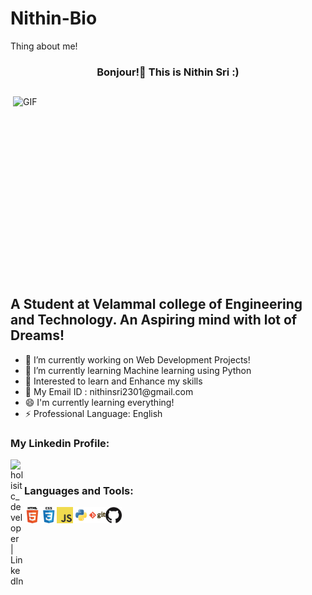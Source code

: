# Nithin-Bio
Thing about me!


### <center> Bonjour!👋 This is Nithin Sri :) </center>
<img align="right" alt="GIF" src="https://github.com/arsentieva/arsentieva/blob/main/code.gif?raw=true" width="500" height="320" />
<b><h2> A Student at Velammal college of Engineering and Technology. An Aspiring mind with lot of Dreams!  </h2></b>

<ul>
<li> 🔭 I’m currently working on Web Development Projects! </li>
<li> 🌱 I’m currently learning Machine learning using Python </li>
<li> 👯 Interested to learn and Enhance my skills </li>
<li> 💬 My Email ID : nithinsri2301@gmail.com </li>
<li> 😄 I'm currently learning everything! </li>
<li> ⚡ Professional Language: English </li>
</ul>



### My Linkedin Profile:
<img align="left" alt="holisitc_developer | LinkedIn" width="22px" src="https://cdn.jsdelivr.net/npm/simple-icons@v3/icons/linkedin.svg" />
<br />


### Languages and Tools:
<img align="left" alt="HTML5" width="26px" src="https://raw.githubusercontent.com/github/explore/80688e429a7d4ef2fca1e82350fe8e3517d3494d/topics/html/html.png" />
<img align="left" alt="CSS3" width="26px" src="https://raw.githubusercontent.com/github/explore/80688e429a7d4ef2fca1e82350fe8e3517d3494d/topics/css/css.png" />
<img align="left" alt="JavaScript" width="26px" src="https://raw.githubusercontent.com/github/explore/80688e429a7d4ef2fca1e82350fe8e3517d3494d/topics/javascript/javascript.png" />
<img align="left" alt="python" width="26px" src="https://raw.githubusercontent.com/github/explore/80688e429a7d4ef2fca1e82350fe8e3517d3494d/topics/python/python.png" />
<img align="left" alt="Git" width="26px" src="https://raw.githubusercontent.com/github/explore/80688e429a7d4ef2fca1e82350fe8e3517d3494d/topics/git/git.png" />
<img align="left" alt="GitHub" width="26px" src="https://raw.githubusercontent.com/github/explore/78df643247d429f6cc873026c0622819ad797942/topics/github/github.png" />
<br />
<br/>

[linkedin]: https://www.linkedin.com/in/nithin-sri-329a8b1bb/

